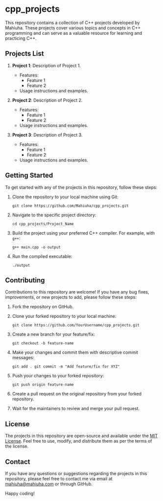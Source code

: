 # cpp_projects


This repository contains a collection of C++ projects developed by Mahiuha. These projects cover various topics and concepts in C++ programming and can serve as a valuable resource for learning and practicing C++.

## Projects List

1. **Project 1**: Description of Project 1.
    
    - Features:
        - Feature 1
        - Feature 2
    - Usage instructions and examples.
2. **Project 2**: Description of Project 2.
    
    - Features:
        - Feature 1
        - Feature 2
    - Usage instructions and examples.
3. **Project 3**: Description of Project 3.
    
    - Features:
        - Feature 1
        - Feature 2
    - Usage instructions and examples.

## Getting Started

To get started with any of the projects in this repository, follow these steps:

1. Clone the repository to your local machine using Git:
    
    `git clone https://github.com/Mahiuha/cpp_projects.git`
    
2. Navigate to the specific project directory:
    
    `cd cpp_projects/Project_Name`
    
3. Build the project using your preferred C++ compiler. For example, with `g++`:
    
    `g++ main.cpp -o output`
    
4. Run the compiled executable:
    
    `./output`
    

## Contributing

Contributions to this repository are welcome! If you have any bug fixes, improvements, or new projects to add, please follow these steps:

1. Fork the repository on GitHub.
    
2. Clone your forked repository to your local machine:
    
    `git clone https://github.com/YourUsername/cpp_projects.git`
    
3. Create a new branch for your feature/fix:
    
    `git checkout -b feature-name`
    
4. Make your changes and commit them with descriptive commit messages:
    
    `git add . git commit -m "Add feature/fix for XYZ"`
    
5. Push your changes to your forked repository:
    
    `git push origin feature-name`
    
6. Create a pull request on the original repository from your forked repository.
    
7. Wait for the maintainers to review and merge your pull request.
    

## License

The projects in this repository are open-source and available under the [MIT License](https://chat.openai.com/LICENSE). Feel free to use, modify, and distribute them as per the terms of the license.

## Contact

If you have any questions or suggestions regarding the projects in this repository, please feel free to contact me via email at [mahiuha@mahiuha.com](mailto:mahiuha@mahiuha.com) or through GitHub.

Happy coding!

